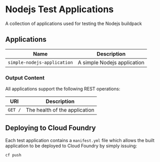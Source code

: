 # Nodejs Test Applications

A collection of applications used for testing the Nodejs buildpack

## Applications

| Name | Description
| ---- | -----------
| `simple-nodejs-application` | A simple Nodejs application

### Output Content

All applications support the following REST operations:

| URI | Description
| --- | -----------
| `GET /` | The health of the application

## Deploying to Cloud Foundry

Each test application contains a `manifest.yml` file which allows the built application to be deployed to Cloud Foundry by simply issuing:

```
cf push
```
